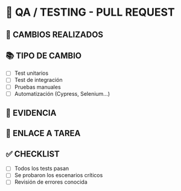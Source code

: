 # 🧪 QA / TESTING - PULL REQUEST

## 📝 CAMBIOS REALIZADOS

<!-- ¿Qué pruebas se agregaron, editaron o automatizaron? -->

## 📚 TIPO DE CAMBIO

- [ ] Test unitarios
- [ ] Test de integración
- [ ] Pruebas manuales
- [ ] Automatización (Cypress, Selenium...)

## 📎 EVIDENCIA

<!-- Logs, reportes, capturas, videos -->

## 🔗 ENLACE A TAREA

<!-- Tarjeta en GitHub Projects -->

## ✅ CHECKLIST

- [ ] Todos los tests pasan
- [ ] Se probaron los escenarios críticos
- [ ] Revisión de errores conocida
